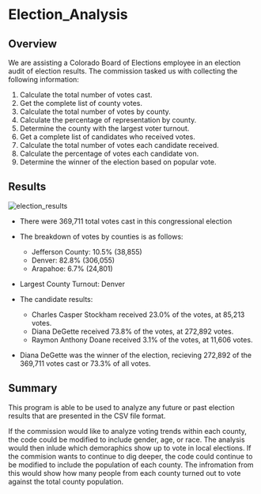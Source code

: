 # Election_Analysis

## Overview

We are assisting a Colorado Board of Elections employee in an election audit of election results. The commission tasked us with collecting the following information:
1. Calculate the total number of votes cast.
2. Get the complete list of county votes.
3. Calculate the total number of votes by county. 
4. Calculate the percentage of representation by county. 
5. Determine the county with the largest voter turnout. 
6. Get a complete list of candidates who received votes.
7. Calculate the total number of votes each candidate received.
8. Calculate the percentage of votes each candidate von.
9. Determine the winner of the election based on popular vote.

## Results

![election_results](https://user-images.githubusercontent.com/107373721/184219543-65b31403-9aca-4254-b360-f5a1920ce334.png)

- There were 369,711 total votes cast in this congressional election

- The breakdown of votes by counties is as follows:
  - Jefferson County: 10.5% (38,855)
  - Denver: 82.8% (306,055)
  - Arapahoe: 6.7% (24,801)

- Largest County Turnout: Denver

- The candidate results:
    - Charles Casper Stockham received 23.0% of the votes, at 85,213 votes.
    - Diana DeGette received 73.8% of the votes, at 272,892 votes.
    - Raymon Anthony Doane received 3.1% of the votes, at 11,606 votes.

- Diana DeGette was the winner of the election, recieving 272,892 of the 369,711 votes cast or 73.3% of all votes. 

## Summary 

This program is able to be used to analyze any future or past election results that are presented in the CSV file format. 

If the commission would like to analyze voting trends within each county, the code could be modified to include gender, age, or race. The analysis would then inlude which demoraphics show up to vote in local elections. If the commision wants to continue to dig deeper, the code could continue to be modified to include the population of each county. The infromation from this would show how many people from each county turned out to vote against the total county population. 
